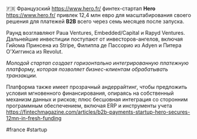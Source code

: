 
🇫🇷 Французский https://www.hero.fr/ финтех-стартап **Hero** https://www.hero.fr/  привлек 12,4 млн евро для масштабирования своего решения для платежей **B2B** всего через семь месяцев после запуска.

Раунд возглавляют Paua Ventures, Embedded/Capital и Rapyd Ventures. Дальнейшие инвестиции поступают от инвесторов-ангелов, включая Гийома Принсена из Stripe, Филиппа де Пассорио из Adyen и Питера О'Хиггинса из Revolut.

*Молодой стартап создает горизонтально интегрированную платежную платформу, которая позволяет бизнес-клиентам обрабатывать транзакции.*

Платформа также имеет прозрачный андеррайтинг, чтобы предложить условия мгновенного финансирования, опираясь на собственный механизм данных и рисков; плюс бесшовная интеграция со сторонним программным обеспечением, включая ERP и инструменты учета https://fintechmagazine.com/articles/b2b-payments-startup-hero-secures-12mn-in-fresh-funding

#france #startup 